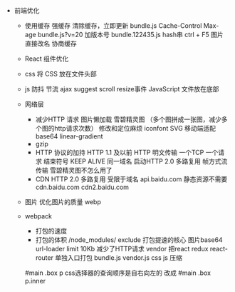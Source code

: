 - 前端优化
    - 使用缓存
        强缓存
            清除缓存，立即更新
            bundle.js  Cache-Control Max-age 
            bundle.js?v=20  加版本号
            bundle.122435.js  hash串
            ctrl + F5
            图片直接改名
        协商缓存
    - React 组件优化
    - css
        将 CSS 放在文件头部
    - js
        防抖 节流  ajax suggest scroll resize事件
        JavaScript 文件放在底部
    - 网络层
        - 减少HTTP 请求
            图片懒加载
            雪碧精灵图 （多个图拼成一张图，减少多个图的http请求次数） 修改和定位麻烦
            iconfont
            SVG 移动端适配
            base64
            linear-gradient
        - gzip
        - HTTP 协议的加持
            HTTP 1.1 及以前 HTTP 明文传输 一个TCP 一个请求  结束符号
            KEEP ALIVE 同一域名
            启动HTTP 2.0  多路复用 帧方式流传输  雪碧精灵图不怎么用了
        - CDN
            HTTP 2.0 多路复用 受限于域名
                api.baidu.com
                静态资源不需要  cdn.baidu.com  cdn2.baidu.com
    - 图片
        优化图片的质量 webp
    - webpack
        - 打包的速度
        - 打包的体积
        /node_modules/  exclude 打包提速的核心
        图片base64  url-loader limit 10Kb 减少了HTTP请求
        vendor 把react redux react-router
            单独入口打包
            bundle.js
            vendor.js
        css js 压缩

        #main .box p  css选择器的查询顺序是自右向左的
        改成  #main .box p.inner